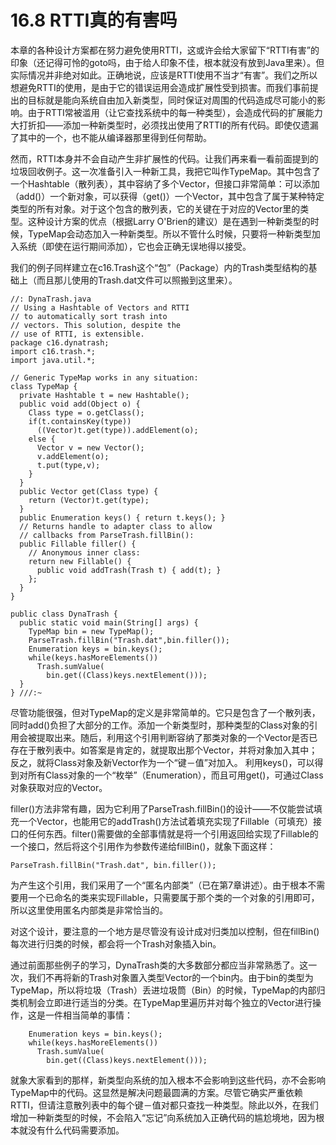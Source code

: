# 16.8 RTTI真的有害吗


本章的各种设计方案都在努力避免使用RTTI，这或许会给大家留下“RTTI有害”的印象（还记得可怜的goto吗，由于给人印象不佳，根本就没有放到Java里来）。但实际情况并非绝对如此。正确地说，应该是RTTI使用不当才“有害”。我们之所以想避免RTTI的使用，是由于它的错误运用会造成扩展性受到损害。而我们事前提出的目标就是能向系统自由加入新类型，同时保证对周围的代码造成尽可能小的影响。由于RTTI常被滥用（让它查找系统中的每一种类型），会造成代码的扩展能力大打折扣——添加一种新类型时，必须找出使用了RTTI的所有代码。即使仅遗漏了其中的一个，也不能从编译器那里得到任何帮助。

然而，RTTI本身并不会自动产生非扩展性的代码。让我们再来看一看前面提到的垃圾回收例子。这一次准备引入一种新工具，我把它叫作TypeMap。其中包含了一个Hashtable（散列表），其中容纳了多个Vector，但接口非常简单：可以添加（add()）一个新对象，可以获得（get()）一个Vector，其中包含了属于某种特定类型的所有对象。对于这个包含的散列表，它的关键在于对应的Vector里的类型。这种设计方案的优点（根据Larry O'Brien的建议）是在遇到一种新类型的时候，TypeMap会动态加入一种新类型。所以不管什么时候，只要将一种新类型加入系统（即使在运行期间添加），它也会正确无误地得以接受。

我们的例子同样建立在c16.Trash这个“包”（Package）内的Trash类型结构的基础上（而且那儿使用的Trash.dat文件可以照搬到这里来）。

```
//: DynaTrash.java 
// Using a Hashtable of Vectors and RTTI
// to automatically sort trash into
// vectors. This solution, despite the
// use of RTTI, is extensible.
package c16.dynatrash;
import c16.trash.*;
import java.util.*;

// Generic TypeMap works in any situation:
class TypeMap {
  private Hashtable t = new Hashtable();
  public void add(Object o) {
    Class type = o.getClass();
    if(t.containsKey(type))
      ((Vector)t.get(type)).addElement(o);
    else {
      Vector v = new Vector();
      v.addElement(o);
      t.put(type,v);
    }
  }
  public Vector get(Class type) {
    return (Vector)t.get(type);
  }
  public Enumeration keys() { return t.keys(); }
  // Returns handle to adapter class to allow
  // callbacks from ParseTrash.fillBin():
  public Fillable filler() { 
    // Anonymous inner class:
    return new Fillable() {
      public void addTrash(Trash t) { add(t); }
    };
  }
}

public class DynaTrash {
  public static void main(String[] args) {
    TypeMap bin = new TypeMap();
    ParseTrash.fillBin("Trash.dat",bin.filler());
    Enumeration keys = bin.keys();
    while(keys.hasMoreElements())
      Trash.sumValue(
        bin.get((Class)keys.nextElement()));
  }
} ///:~
```

尽管功能很强，但对TypeMap的定义是非常简单的。它只是包含了一个散列表，同时add()负担了大部分的工作。添加一个新类型时，那种类型的Class对象的引用会被提取出来。随后，利用这个引用判断容纳了那类对象的一个Vector是否已存在于散列表中。如答案是肯定的，就提取出那个Vector，并将对象加入其中；反之，就将Class对象及新Vector作为一个“键－值”对加入。
利用keys()，可以得到对所有Class对象的一个“枚举”（Enumeration），而且可用get()，可通过Class对象获取对应的Vector。

filler()方法非常有趣，因为它利用了ParseTrash.fillBin()的设计——不仅能尝试填充一个Vector，也能用它的addTrash()方法试着填充实现了Fillable（可填充）接口的任何东西。filter()需要做的全部事情就是将一个引用返回给实现了Fillable的一个接口，然后将这个引用作为参数传递给fillBin()，就象下面这样：

```
ParseTrash.fillBin("Trash.dat", bin.filler());
```

为产生这个引用，我们采用了一个“匿名内部类”（已在第7章讲述）。由于根本不需要用一个已命名的类来实现Fillable，只需要属于那个类的一个对象的引用即可，所以这里使用匿名内部类是非常恰当的。

对这个设计，要注意的一个地方是尽管没有设计成对归类加以控制，但在fillBin()每次进行归类的时候，都会将一个Trash对象插入bin。

通过前面那些例子的学习，DynaTrash类的大多数部分都应当非常熟悉了。这一次，我们不再将新的Trash对象置入类型Vector的一个bin内。由于bin的类型为TypeMap，所以将垃圾（Trash）丢进垃圾筒（Bin）的时候，TypeMap的内部归类机制会立即进行适当的分类。在TypeMap里遍历并对每个独立的Vector进行操作，这是一件相当简单的事情：


```
    Enumeration keys = bin.keys();
    while(keys.hasMoreElements())
      Trash.sumValue(
        bin.get((Class)keys.nextElement()));
```

就象大家看到的那样，新类型向系统的加入根本不会影响到这些代码，亦不会影响TypeMap中的代码。这显然是解决问题最圆满的方案。尽管它确实严重依赖RTTI，但请注意散列表中的每个键－值对都只查找一种类型。除此以外，在我们增加一种新类型的时候，不会陷入“忘记”向系统加入正确代码的尴尬境地，因为根本就没有什么代码需要添加。
